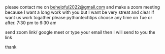 
please contact me on behelpful2022@gmail.com  and make a zoom meeting because I want a long work with you 
but I want be very streat and clear if want us work togather 
please pythontechtips 
choose any time on Tue or  after. 
  7:30 pm  to 6:30 am 

send zoom link/ google meet or type your email then I will send to you the link 

thank 

